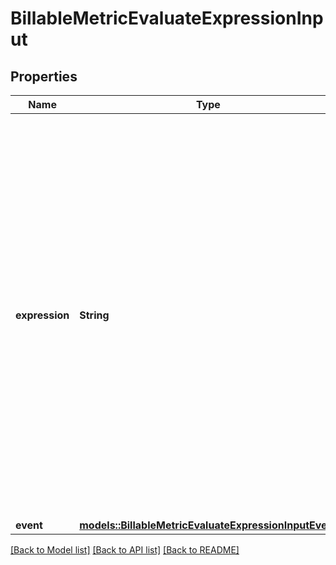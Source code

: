 # BillableMetricEvaluateExpressionInput

## Properties

Name | Type | Description | Notes
------------ | ------------- | ------------- | -------------
**expression** | **String** | Expression used to calculate the event units. The expression is evalutated for each event and the result is then used to calculate the total aggregated units. Accepted function are `ceil`, `concat` and `round` as well as `+`, `-`, `\\` and `*` operations. Round is accepting an optional second parameter to specify the number of decimal.  | 
**event** | [**models::BillableMetricEvaluateExpressionInputEvent**](BillableMetricEvaluateExpressionInput_event.md) |  | 

[[Back to Model list]](../README.md#documentation-for-models) [[Back to API list]](../README.md#documentation-for-api-endpoints) [[Back to README]](../README.md)


